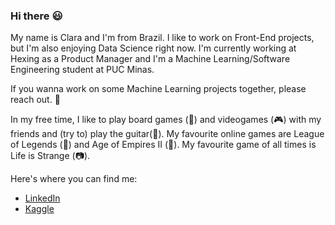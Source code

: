 ### Hi there :smiley:


My name is Clara and I'm from Brazil. I like to work on Front-End projects, but I'm also enjoying Data Science right now. I'm currently working at Hexing as a Product Manager and I'm a Machine Learning/Software Engineering student at PUC Minas. 

If you wanna work on some Machine Learning projects together, please reach out. 👋

In my free time, I like to play board games (:game_die:) and videogames (:video_game:) with my friends and (try to) play the guitar(:guitar:). My favourite online games are League of Legends (:punch:) and Age of Empires II (:crown:). My favourite game of all times is Life is Strange (:camera:).

Here's where you can find me:

* [LinkedIn](https://www.linkedin.com/in/clara-moreira-73b281132/)
* [Kaggle](https://www.kaggle.com/claraljm)



<!--
**claramoreira/claramoreira** is a ✨ _special_ ✨ repository because its `README.md` (this file) appears on your GitHub profile.


Here are some ideas to get you started:

- 🔭 I’m currently working on ...
- 🌱 I’m currently learning ...
- 👯 I’m looking to collaborate on ...
- 🤔 I’m looking for help with ...
- 💬 Ask me about ...
- 📫 How to reach me: ...
- 😄 Pronouns: ...
- ⚡ Fun fact: ...
-->

